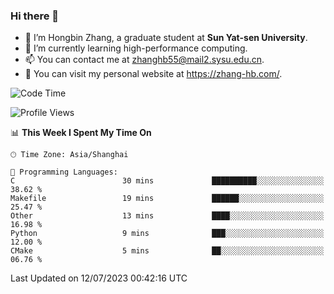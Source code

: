 ### Hi there 👋

- 🔭 I’m Hongbin Zhang, a graduate student at **Sun Yat-sen University**.
- 🌱 I’m currently learning high-performance computing.
- 📫 You can contact me at zhanghb55@mail2.sysu.edu.cn.
- 👀 You can visit my personal website at https://zhang-hb.com/.

<!--START_SECTION:waka-->
![Code Time](http://img.shields.io/badge/Code%20Time-215%20hrs%2044%20mins-blue)

![Profile Views](http://img.shields.io/badge/Profile%20Views-0-blue)

📊 **This Week I Spent My Time On** 

```text
🕑︎ Time Zone: Asia/Shanghai

💬 Programming Languages: 
C                        30 mins             ██████████░░░░░░░░░░░░░░░   38.62 % 
Makefile                 19 mins             ██████░░░░░░░░░░░░░░░░░░░   25.47 % 
Other                    13 mins             ████░░░░░░░░░░░░░░░░░░░░░   16.98 % 
Python                   9 mins              ███░░░░░░░░░░░░░░░░░░░░░░   12.00 % 
CMake                    5 mins              ██░░░░░░░░░░░░░░░░░░░░░░░   06.76 % 
```


 Last Updated on 12/07/2023 00:42:16 UTC
<!--END_SECTION:waka-->